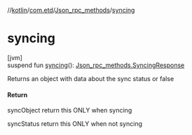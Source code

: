 //[kotlin](../../../index.md)/[com.etd](../index.md)/[Json_rpc_methods](index.md)/[syncing](syncing.md)

# syncing

[jvm]\
suspend fun [syncing](syncing.md)(): [Json_rpc_methods.SyncingResponse](-syncing-response/index.md)

Returns an object with data about the sync status or false

#### Return

syncObject return this ONLY when syncing

syncStatus return this ONLY when not syncing
